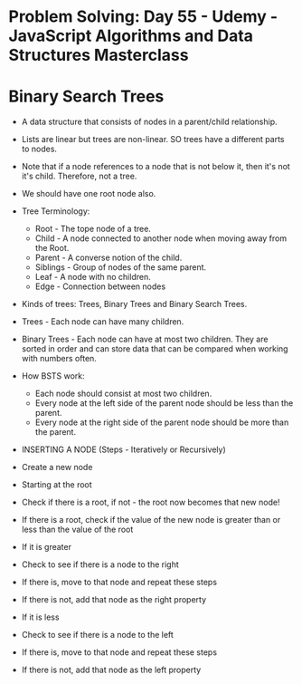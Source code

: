 # Problem Solving: Day 55 - Udemy - JavaScript Algorithms and Data Structures Masterclass

<h1>Binary Search Trees</h1>

- A data structure that consists of nodes in a parent/child relationship.
- Lists are linear but trees are non-linear. SO trees have a different parts to nodes.
- Note that if a node references to a node that is not below it, then it's not it's child. Therefore, not a tree.
- We should have one root node also.

- Tree Terminology:

  - Root - The tope node of a tree.
  - Child - A node connected to another node when moving away from the Root.
  - Parent - A converse notion of the child.
  - Siblings - Group of nodes of the same parent.
  - Leaf - A node with no children.
  - Edge - Connection between nodes

- Kinds of trees: Trees, Binary Trees and Binary Search Trees.
- Trees - Each node can have many children.
- Binary Trees - Each node can have at most two children. They are sorted in order and can store data that can be compared when working with numbers often.

- How BSTS work:

  - Each node should consist at most two children.
  - Every node at the left side of the parent node should be less than the parent.
  - Every node at the right side of the parent node should be more than the parent.

- INSERTING A NODE (Steps - Iteratively or Recursively)

- Create a new node
- Starting at the root
- Check if there is a root, if not - the root now becomes that new node!
- If there is a root, check if the value of the new node is greater than or less than the value of the root
- If it is greater
- Check to see if there is a node to the right
- If there is, move to that node and repeat these steps
- If there is not, add that node as the right property
- If it is less
- Check to see if there is a node to the left
- If there is, move to that node and repeat these steps
- If there is not, add that node as the left property

